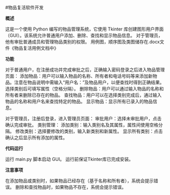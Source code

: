 #物品复活软件开发

**概述**

这是一个使用 Python 编写的物品管理系统，它使用 Tkinter 库创建图形用户界面（GUI）。该系统允许普通用户添加、删除、查找和显示物品信息。
对于管理员，他有审批普通成员和管理物品类别的权限。
用例图，顺序图及类图储存在.docx文件《物品复活用例文档中》

**功能**

对于普通用户，在注册成功并完成审批之后，正确输入密码登录之后进入物品管理页面：
添加物品：用户可以输入物品的名称、所有者和电话号码等来添加新物品。注意在物品说明中需输入“用户名：”及物品用户，以便查找时得到正确结果。选择类别后可填写属性（空格分隔）。
删除物品：用户可以通过输入物品的名称和所有者来删除已存在的物品。
查找物品：用户可以在选择类别完成后，通过输入物品的名称和用户名来查找特定的物品。
显示物品：显示所有已录入的物品信息。

对于管理员，注册后登录，进入管理员页面：
审批用户：选择未审批用户，点击确认完成审批。
类别管理：
添加类别：输入类别名及其属性，属性间使用空格分隔。
修改类别：选择要修改的类别，输入新类别和新属性。
显示所有类别：点击确认之后显示所有添加的属性。

**代码运行**

运行 main.py 脚本启动 GUI。
运行前保证Tkinter库已完成安装。

**注意事项**

在添加物品或类别时，如果物品已经存在（基于名称和所有者），系统会提示错误。
删除和查找物品时，如果物品不存在，系统会提示错误。
